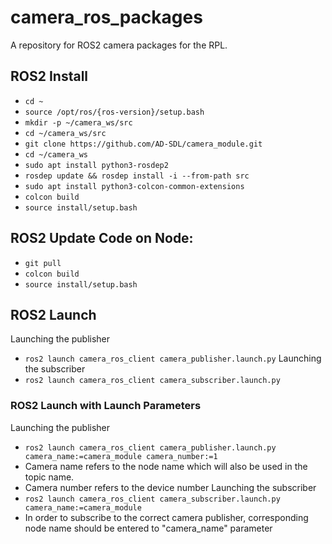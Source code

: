 # camera_ros_packages

A repository for ROS2 camera packages for the RPL.

## ROS2 Install
- `cd ~`
- `source /opt/ros/{ros-version}/setup.bash`
- `mkdir -p ~/camera_ws/src`
- `cd ~/camera_ws/src`
- `git clone https://github.com/AD-SDL/camera_module.git`
- `cd ~/camera_ws`
- `sudo apt install python3-rosdep2`
- `rosdep update && rosdep install -i --from-path src`
- `sudo apt install python3-colcon-common-extensions`
- `colcon build`
- `source install/setup.bash`

## ROS2 Update Code on Node:
- `git pull`
- `colcon build`
- `source install/setup.bash`

## ROS2 Launch

Launching the publisher
- `ros2 launch camera_ros_client camera_publisher.launch.py`
Launching the subscriber
- `ros2 launch camera_ros_client camera_subscriber.launch.py`

### ROS2 Launch with Launch Parameters
Launching the publisher
- `ros2 launch camera_ros_client camera_publisher.launch.py camera_name:=camera_module camera_number:=1`
- Camera name refers to the node name which will also be used in the topic name.
- Camera number refers to the device number
Launching the subscriber
- `ros2 launch camera_ros_client camera_subscriber.launch.py camera_name:=camera_module`
- In order to subscribe to the correct camera publisher, corresponding node name should be entered to "camera_name" parameter
